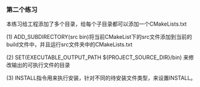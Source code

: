 ### 第二个练习
本练习给工程添加了多个目录，给每个子目录都可以添加一个CMakeLists.txt

(1) ADD_SUBDIRECTORY(src bin)将当前CMakeList下的src文件添加到当前的build文件中，并且运行src文件夹中的CMakeLists.txt

(2) SET(EXECUTABLE_OUTPUT_PATH ${PROJECT_SOURCE_DIR}/bin) 来修改输出的可执行文件的目录

(3) INSTALL指令用来执行安装，针对不同的待安装文件类型，来设置INSTALL。
